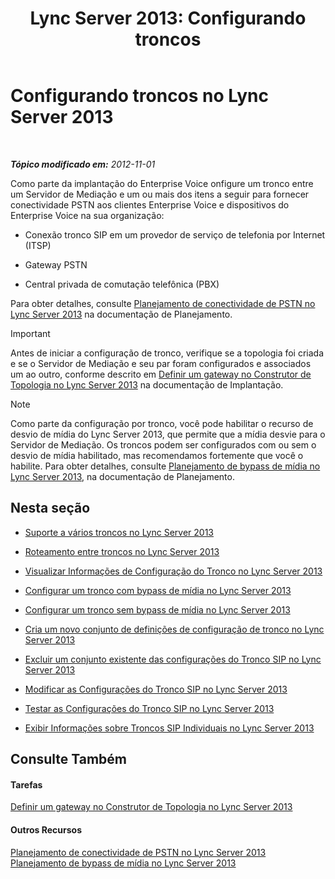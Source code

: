 ﻿---
title: 'Lync Server 2013: Configurando troncos'
TOCTitle: Configurando troncos
ms:assetid: 0c339511-a185-484e-94f0-dbe918b7e48a
ms:mtpsurl: https://technet.microsoft.com/pt-br/library/Gg398170(v=OCS.15)
ms:contentKeyID: 49305854
ms.date: 05/19/2016
mtps_version: v=OCS.15
ms.translationtype: HT
---

# Configurando troncos no Lync Server 2013

 

_**Tópico modificado em:** 2012-11-01_

Como parte da implantação do Enterprise Voice onfigure um tronco entre um Servidor de Mediação e um ou mais dos itens a seguir para fornecer conectividade PSTN aos clientes Enterprise Voice e dispositivos do Enterprise Voice na sua organização:

  - Conexão tronco SIP em um provedor de serviço de telefonia por Internet (ITSP)

  - Gateway PSTN

  - Central privada de comutação telefônica (PBX)

Para obter detalhes, consulte [Planejamento de conectividade de PSTN no Lync Server 2013](lync-server-2013-planning-for-pstn-connectivity.md) na documentação de Planejamento.

> [!IMPORTANT]  
> Antes de iniciar a configuração de tronco, verifique se a topologia foi criada e se o Servidor de Mediação e seu par foram configurados e associados um ao outro, conforme descrito em <a href="lync-server-2013-define-a-gateway-in-topology-builder.md">Definir um gateway no Construtor de Topologia no Lync Server 2013</a> na documentação de Implantação.

> [!NOTE]  
> Como parte da configuração por tronco, você pode habilitar o recurso de desvio de mídia do Lync Server 2013, que permite que a mídia desvie para o Servidor de Mediação. Os troncos podem ser configurados com ou sem o desvio de mídia habilitado, mas recomendamos fortemente que você o habilite. Para obter detalhes, consulte <a href="lync-server-2013-planning-for-media-bypass.md">Planejamento de bypass de mídia no Lync Server 2013</a>, na documentação de Planejamento.

## Nesta seção

  - [Suporte a vários troncos no Lync Server 2013](lync-server-2013-multiple-trunk-support.md)

  - [Roteamento entre troncos no Lync Server 2013](lync-server-2013-inter-trunk-routing.md)

  - [Visualizar Informações de Configuração do Tronco no Lync Server 2013](lync-server-2013-view-trunk-configuration-information.md)

  - [Configurar um tronco com bypass de mídia no Lync Server 2013](lync-server-2013-configure-a-trunk-with-media-bypass.md)

  - [Configurar um tronco sem bypass de mídia no Lync Server 2013](lync-server-2013-configure-a-trunk-without-media-bypass.md)

  - [Cria um novo conjunto de definições de configuração de tronco no Lync Server 2013](lync-server-2013-create-a-new-collection-of-trunk-configuration-settings.md)

  - [Excluir um conjunto existente das configurações do Tronco SIP no Lync Server 2013](lync-server-2013-delete-an-existing-collection-of-sip-trunk-configuration-settings.md)

  - [Modificar as Configurações do Tronco SIP no Lync Server 2013](lync-server-2013-modify-sip-trunk-configuration-settings.md)

  - [Testar as Configurações do Tronco SIP no Lync Server 2013](lync-server-2013-test-sip-trunk-configuration-settings.md)

  - [Exibir Informações sobre Troncos SIP Individuais no Lync Server 2013](lync-server-2013-view-information-about-individual-sip-trunks.md)

## Consulte Também

#### Tarefas

[Definir um gateway no Construtor de Topologia no Lync Server 2013](lync-server-2013-define-a-gateway-in-topology-builder.md)  

#### Outros Recursos

[Planejamento de conectividade de PSTN no Lync Server 2013](lync-server-2013-planning-for-pstn-connectivity.md)  
[Planejamento de bypass de mídia no Lync Server 2013](lync-server-2013-planning-for-media-bypass.md)


